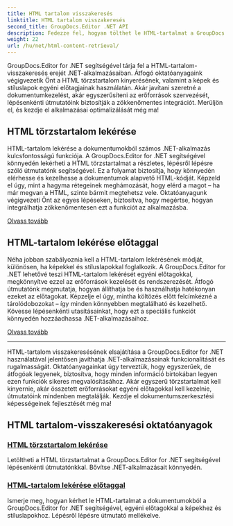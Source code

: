 ```yaml
---
title: HTML tartalom visszakeresés
linktitle: HTML tartalom visszakeresés
second_title: GroupDocs.Editor .NET API
description: Fedezze fel, hogyan tölthet le HTML-tartalmat a GroupDocs.Editor for .NET segítségével. Lépésről lépésre útmutatók a törzstartalom és az egyéni előtagok lekéréséhez.
weight: 22
url: /hu/net/html-content-retrieval/
---
```

GroupDocs.Editor for .NET segítségével tárja fel a HTML-tartalom-visszakeresés erejét .NET-alkalmazásaiban. Átfogó oktatóanyagaink végigvezetik Önt a HTML törzstartalom kinyerésének, valamint a képek és stíluslapok egyéni előtagjainak használatán. Akár javítani szeretné a dokumentumkezelést, akár egyszerűsíteni az erőforrások szervezését, lépésenkénti útmutatóink biztosítják a zökkenőmentes integrációt. Merüljön el, és kezdje el alkalmazásai optimalizálását még ma!

## HTML törzstartalom lekérése

HTML-tartalom lekérése a dokumentumokból számos .NET-alkalmazás kulcsfontosságú funkciója. A GroupDocs.Editor for .NET segítségével könnyedén lekérheti a HTML törzstartalmat a részletes, lépésről lépésre szóló útmutatónk segítségével. Ez a folyamat biztosítja, hogy könnyedén elérhesse és kezelhesse a dokumentumok alapvető HTML-kódját. Képzeld el úgy, mint a hagyma rétegeinek meghámozását, hogy elérd a magot – ha már megvan a HTML, szinte bármit megtehetsz vele. Oktatóanyagunk végigvezeti Önt az egyes lépéseken, biztosítva, hogy megértse, hogyan integrálhatja zökkenőmentesen ezt a funkciót az alkalmazásba.

[Olvass tovább](./retrieve-html-body-content/)

## HTML-tartalom lekérése előtaggal

Néha jobban szabályoznia kell a HTML-tartalom lekérésének módját, különösen, ha képekkel és stíluslapokkal foglalkozik. A GroupDocs.Editor for .NET lehetővé teszi HTML-tartalom lekérését egyéni előtagokkal, megkönnyítve ezzel az erőforrások kezelését és rendszerezését. Átfogó útmutatónk megmutatja, hogyan állíthatja be és használhatja hatékonyan ezeket az előtagokat. Képzelje el úgy, mintha költözés előtt felcímkézné a tárolódobozokat – így minden könnyebben megtalálható és kezelhető. Kövesse lépésenkénti utasításainkat, hogy ezt a speciális funkciót könnyedén hozzáadhassa .NET-alkalmazásaihoz.

[Olvass tovább](./retrieve-html-content-with-prefix/)

---

HTML-tartalom visszakeresésének elsajátítása a GroupDocs.Editor for .NET használatával jelentősen javíthatja .NET-alkalmazásainak funkcionalitását és rugalmasságát. Oktatóanyagainkat úgy terveztük, hogy egyszerűek, de átfogóak legyenek, biztosítva, hogy minden információ birtokában legyen ezen funkciók sikeres megvalósításához. Akár egyszerű törzstartalmat kell kinyernie, akár összetett erőforrásokat egyéni előtagokkal kell kezelnie, útmutatóink mindenben megtalálják. Kezdje el dokumentumszerkesztési képességeinek fejlesztését még ma!
## HTML tartalom-visszakeresési oktatóanyagok
### [HTML törzstartalom lekérése](./retrieve-html-body-content/)
Letöltheti a HTML törzstartalmat a GroupDocs.Editor for .NET segítségével lépésenkénti útmutatónkkal. Bővítse .NET-alkalmazásait könnyedén.
### [HTML-tartalom lekérése előtaggal](./retrieve-html-content-with-prefix/)
Ismerje meg, hogyan kérhet le HTML-tartalmat a dokumentumokból a GroupDocs.Editor for .NET segítségével, egyéni előtagokkal a képekhez és stíluslapokhoz. Lépésről lépésre útmutató mellékelve.